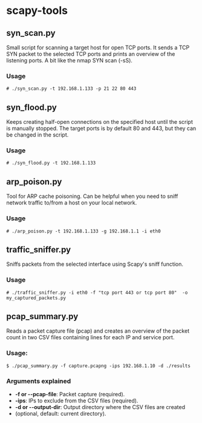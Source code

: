 # scapy-tools

## syn_scan.py
Small script for scanning a target host for open TCP ports. It sends a TCP
SYN packet to the selected TCP ports and prints an overview of the listening
ports. A bit like the nmap SYN scan (-sS).

### Usage
```
# ./syn_scan.py -t 192.168.1.133 -p 21 22 80 443
```

## syn_flood.py
Keeps creating half-open connections on the specified host until the script is
manually stopped. The target ports is by default 80 and 443, but they can be
changed in the script.

### Usage
```
# ./syn_flood.py -t 192.168.1.133
```

## arp_poison.py
Tool for ARP cache poisoning. Can be helpful when you need to sniff network traffic 
to/from a host on your local network.

### Usage
```
# ./arp_poison.py -t 192.168.1.133 -g 192.168.1.1 -i eth0
```

## traffic_sniffer.py
Sniffs packets from the selected interface using Scapy's sniff function.

### Usage
```
# ./traffic_sniffer.py -i eth0 -f "tcp port 443 or tcp port 80"  -o my_captured_packets.py
```

## pcap_summary.py
Reads a packet capture file (pcap) and creates an overview of the packet count
in two CSV files containing lines for each IP and service port.

### Usage:
```
$ ./pcap_summary.py -f capture.pcapng -ips 192.168.1.10 -d ./results
```

### Arguments explained
* __-f or --pcap-file__: Packet capture (required).
* __-ips__: IPs to exclude from the CSV files (required).
* __-d or --output-dir__: Output directory where the CSV files are created
* (optional, default: current directory).
